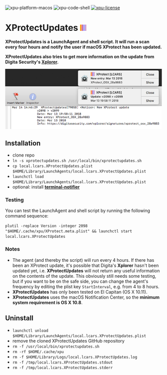 ![xpu-platform-macos](https://img.shields.io/badge/platform-macOS-lightgrey.svg)
![xpu-code-shell](https://img.shields.io/badge/code-shell-yellow.svg)
[![xpu-license](http://img.shields.io/badge/license-MIT+-blue.svg)](https://github.com/JayBrown/XProtectUpdates/blob/master/LICENSE)

# XProtectUpdates <img src="https://github.com/JayBrown/XProtectUpdates/blob/master/img/jb-img.png" height="20px"/>

**XProtectUpdates is a LaunchAgent and shell script. It will run a scan every four hours and notify the user if macOS XProtect has been updated.**

**XProtectUpdates also tries to get more information on the update from Digita Security's [Xplorer](https://digitasecurity.com/xplorer/).**

![screengrab](https://github.com/JayBrown/XProtectUpdates/blob/master/img/screengrab.jpg)

## Installation
* clone repo
* `ln -s xprotectupdates.sh /usr/local/bin/xprotectupdates.sh`
* `cp local.lcars.XProtectUpdates.plist $HOME/Library/LaunchAgents/local.lcars.XProtectUpdates.plist`
* `launchctl load $HOME/Library/LaunchAgents/local.lcars.XProtectUpdates.plist`
* optional: install **[terminal-notifier](https://github.com/julienXX/terminal-notifier)**

### Testing
You can test the LaunchAgent and shell script by running the following command sequence:

`plutil -replace Version -integer 2098 "$HOME/.cache/xpu/XProtect.meta.plist" && launchctl start local.lcars.XProtectUpdates`

### Notes
* The agent (and thereby the script) will run every 4 hours. If there has been an XProtect update, it's possible that Digita's **Xplorer** hasn't been updated yet, i.e. **XProtectUpdates** will not return any useful information on the contents of the update. This obviously still needs some testing, but if you want to be on the safe side, you can change the agent's frequency by editing the plist key `StartInterval`, e.g. from 4 to 8 hours.
* **XProtectUpdates** has only been tested on El Capitan (OS X 10.11).
* **XProtectUpdates** uses the macOS Notification Center, so the **minimum system requirement is OS X 10.8**.

## Uninstall
* `launchctl unload $HOME/Library/LaunchAgents/local.lcars.XProtectUpdates.plist`
* remove the cloned XProtectUpdates GitHub repository
* `rm -f /usr/local/bin/xprotectupdates.sh`
* `rm -rf $HOME/.cache/xpu`
* `rm -f $HOME/Library/Logs/local.lcars.XProtectUpdates.log`
* `rm -f /tmp/local.lcars.XProtectUpdates.stdout`
* `rm -f /tmp/local.lcars.XProtectUpdates.stderr`
